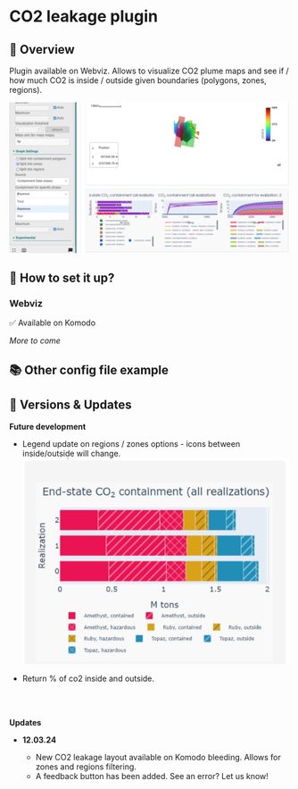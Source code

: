 # CO2 leakage plugin

## 🎯 Overview

Plugin available on Webviz. Allows to visualize CO2 plume maps and see if / how much CO2 is inside / outside given boundaries (polygons, zones, regions).

![image ><](co2-leakage.png)

## 📝 How to set it up?

### Webviz

✅ Available on Komodo

*More to come*

## 📚 Other config file example


## 🔧 Versions & Updates

**Future development**

- Legend update on regions / zones options - icons between inside/outside will change.
![image ><](update.png)

- Return % of co2 inside and outside.
<br />
<br />

**Updates**

- **12.03.24**
    
    - New CO2 leakage  layout available on Komodo bleeding. Allows for zones and regions filtering. 
    - A feedback button has been added. See an error? Let us know!

